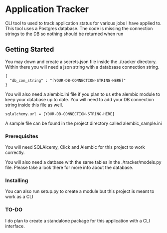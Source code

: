# Application Tracker

CLI tool to used to track application status for various jobs I have applied to. This tool uses
a Postgres database. The code is missing the connection strings to the DB so nothing 
should be returned when run

## Getting Started

You may down and create a secrets.json file inside the ./tracker directory. Within there 
you will need a json string with a databsase connection string. 
```
{
  "db_con_string" : "[YOUR-DB-CONNECTION-STRING-HERE]"
}

```
You will also need a alembic.ini file if you plan to us ethe alembic module to keep your 
database up to date. You will need to add your DB connection string inside this file as well. 
```
sqlalchemy.url = [YOUR-DB-CONNECTION-STRING-HERE]
```
A sample file can be found in the project directory called alembic_sample.ini
### Prerequisites

You will need SQLAlcemy, Click and Alembic for this project to work correctly. 

You will also need a datbase with the same tables in the ./tracker/models.py file. Please
take a look there for more info about the database. 

### Installing

You can also run setup.py to create a module but this project is meant to work as a CLI

### TO-DO

I do plan to create a standalone package for this application with a CLI interface. 